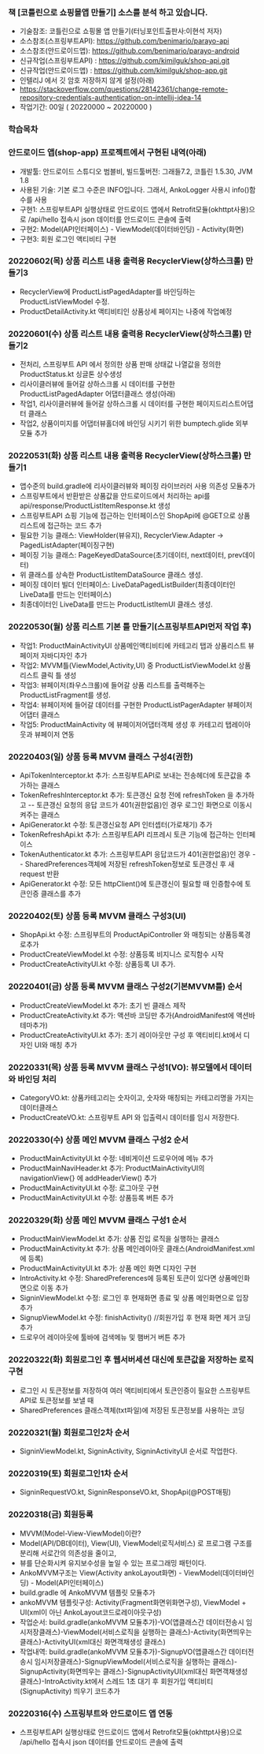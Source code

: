### 책 [코틀린으로 쇼핑몰앱 만들기] 소스를 분석 하고 있습니다.
- 기술참조: 코틀린으로 쇼핑몰 앱 만들기(터닝포인트출판사:이현석 저자)
- 소스참조(스프링부트API): https://github.com/benimario/parayo-api
- 소스참조(안드로이드앱): https://github.com/benimario/parayo-android
- 신규작업(스프링부트API) : https://github.com/kimilguk/shop-api.git
- 신규작업(안드로이드앱) : https://github.com/kimilguk/shop-app.git
- 인텔리J 에서 깃 암호 저장하지 않게 설정(아래)
- https://stackoverflow.com/questions/28142361/change-remote-repository-credentials-authentication-on-intellij-idea-14
- 작업기간: 00일 ( 20220000 ~ 20220000 )

### 학습목차

### 안드로이드 앱(shop-app) 프로젝트에서 구현된 내역(아래)
- 개발툴: 안드로이드 스튜디오 범블비, 빌드툴버전: 그래들7.2, 코틀린 1.5.30, JVM 1.8
- 사용된 기술: 기본 로그 수준은 INFO입니다. 그래서, AnkoLogger 사용시 info()함수를 사용
- 구현1: 스프링부트API 실행상태로 안드로이드 앱에서 Retrofit모듈(okhttpt사용)으로 /api/hello 접속시 json 데이터를 안드로이드 콘솔에 출력
- 구현2: Model(API인터페이스) - ViewModel(데이터바인딩) - Activity(화면)
- 구현3: 회원 로그인 액티비티 구현

### 20220602(목) 상품 리스트 내용 출력용 RecyclerView(상하스크롤) 만들기3
- RecyclerView에 ProductListPagedAdapter를 바인딩하는 ProductListViewModel 수정.
- ProductDetailActivity.kt 액티비티인 상품상세 페이지는 나중에 작업예정

### 20220601(수) 상품 리스트 내용 출력용 RecyclerView(상하스크롤) 만들기2
- 전처리, 스프링부트 API 에서 정의한 상품 판매 상태값 나열값을 정의한 ProductStatus.kt 싱글톤 상수생성
- 리사이클러뷰에 들어갈 상하스크롤 시 데이터를 구현한 ProductListPagedAdapter 어댑터클래스 생성(아래) 
- 작업1, 리사이클러뷰에 들어갈 상하스크롤 시 데이터를 구현한 페이지드리스트어댑터 클래스
- 작업2, 상품이미지를 어댑터뷰홀더에 바인딩 시키기 위한 bumptech.glide 외부 모듈 추가

### 20220531(화) 상품 리스트 내용 출력용 RecyclerView(상하스크롤) 만들기1
- 앱수준의 build.gradle에 리사이클러뷰와 페이징 라이브러러 사용 의존성 모듈추가
- 스프링부트에서 반환받은 상품값을 안드로이드에서 처리하는 api를 api/response/ProductListItemResponse.kt 생성
- 스프링부트API 쇼핑 기능에 접근하는 인터페이스인 ShopApi에 @GET으로 상품리스트에 접근하는 코드 추가
- 필요한 기능 클래스: ViewHolder(뷰유지), RecyclerView.Adapter -> PagedListAdapter(페이징구현)
- 페이징 기능 클래스: PageKeyedDataSource(초기데이터, next데이터, prev데이터)
- 위 클래스를 상속한 ProductListItemDataSource 클래스 생성.
- 페이징 데이터 빌더 인터페이스: LiveDataPagedListBuilder(최종데이터인 LiveData<PagedList>를 만드는 인터페이스)
- 최종데이터인 LiveData<PagedList>를 만드는 ProductListItemUI 클래스 생성.

### 20220530(월) 상품 리스트 기본 틀 만들기(스프링부트API먼저 작업 후)
- 작업1: ProductMainActivityUI 상품메인액티비티에 카테고리 탭과 상품리스트 뷰페이저 자바디자인 추가
- 작업2: MVVM틀(ViewModel,Activity,UI) 중 ProductListViewModel.kt 상품리스트 클릭 틀 생성
- 작업3: 뷰페이저(좌우스크롤)에 들어갈 상품 리스트를 출력해주는 ProductListFragment를 생성.
- 작업4: 뷰페이저에 들어갈 데이터를 구현한 ProductListPagerAdapter 뷰페이저 어댑터 클래스
- 작업5: ProductMainActivity 에 뷰페이저어댑터객체 생성 후 카테고리 탭레이아웃과 뷰페이저 연동

### 20220403(일) 상품 등록 MVVM 클래스 구성4(권한)
- ApiTokenInterceptor.kt 추가: 스프링부트API로 보내는 전송헤더에 토큰값을 추가하는 클래스
- TokenRefreshInterceptor.kt 추가: 토큰갱신 요청 전에 refreshToken 을 추가하고
-- 토큰갱신 요청의 응답 코드가 401(권한없음)인 경우 로그인 화면으로 이동시켜주는 클래스
- ApiGenerator.kt 수정: 토큰갱신요청 API 인터셉터(가로채기) 추가
- TokenRefreshApi.kt 추가: 스프링부트API 리프레시 토큰 기능에 접근하는 인터페이스
- TokenAuthenticator.kt 추가: 스프링부트API 응답코드가 401(권한없음)인 경우
-- SharedPreferences객체에 저장된 refreshToken정보로 토큰갱신 후 새 request 반환
- ApiGenerator.kt 수정: 모든 httpClient()에 토큰갱신이 필요할 때 인증함수에 토큰인증 클래스를 추가

### 20220402(토) 상품 등록 MVVM 클래스 구성3(UI)
- ShopApi.kt 수정: 스프링부트의 ProductApiController 와 매칭되는 상품등록경로추가
- ProductCreateViewModel.kt 수정: 상품등록 비지니스 로직함수 시작
- ProductCreateActivityUI.kt 수정: 상품등록 UI 추가.

### 20220401(금) 상품 등록 MVVM 클래스 구성2(기본MVVM틀) 순서
- ProductCreateViewModel.kt 추가: 초기 빈 클래스 제작
- ProductCreateActivity.kt 추가: 액션바 코딩만 추가(AndroidManifest에 액션바 테마추가)
- ProductCreateActivityUI.kt 추가: 초기 레이아웃만 구성 후 액티비티.kt에서 디자인 UI와 매칭 추가

### 20220331(목) 상품 등록 MVVM 클래스 구성1(VO): 뷰모델에서 데이터와 바인딩 처리
- CategoryVO.kt: 상품카테고리는 숫자이고, 숫자와 매칭되는 카테고리명을 가지는 데이터클래스
- ProductCreateVO.kt: 스프링부트 API 와 입출력시 데이터를 임시 저장한다.

### 20220330(수) 상품 메인 MVVM 클래스 구성2 순서
- ProductMainActivityUI.kt 수정: 네비게이션 드로우어에 메뉴 추가
- ProductMainNaviHeader.kt 추가: ProductMainActivityUI의 navigationView{} 에 addHeaderView() 추가
- ProductMainActivityUI.kt 수정: 로그아웃 구현
- ProductMainActivityUI.kt 수정: 상품등록 버튼 추가

### 20220329(화) 상품 메인 MVVM 클래스 구성1 순서
- ProductMainViewModel.kt 추가: 상품 진입 로직을 실행하는 클래스
- ProductMainActivity.kt 추가: 상품 메인레이아웃 클래스(AndroidManifest.xml에 등록)
- ProductMainActivityUI.kt 추가: 상품 메인 화면 디자인 구현
- IntroActivity.kt 수정: SharedPreferences에 등록된 토큰이 있다면 상품메인화면으로 이동 추가
- SigninViewModel.kt 수정: 로그인 후 현재화면 종료 및 상폼 메인화면으로 입장 추가
- SignupViewModel.kt 수정: finishActivity() //회원가입 후 현재 화면 제거 코딩 추가
- 드로우어 레이아웃에 툴바에 검색메뉴 및 햄버거 버튼 추가

### 20220322(화) 회원로그인 후 웹서버세션 대신에 토큰값을 저장하는 로직 구현
- 로그인 시 토큰정보를 저장하여 여러 액티비티에서 토큰인증이 필요한 스프링부트API로 토큰정보를 보낼 때
- SharedPreferences 클래스객체(txt파일)에 저장된 토큰정보를 사용하는 코딩

### 20220321(월) 회원로그인2차 순서
- SigninViewModel.kt, SigninActivity, SigninActivityUI 순서로 작업한다.

### 20220319(토) 회원로그인1차 순서
- SigninRequestVO.kt, SigninResponseVO.kt, ShopApi(@POST매핑)

### 20220318(금) 회원등록
- MVVM(Model-View-ViewModel)이란?
- Model(API/DB데이터), View(UI), ViewModel(로직서비스) 로 프로그램 구조를 분리해 서로간의 의존성을 줄이고,
- 뷰를 단순화시켜 유지보수성을 높일 수 있는 프로그래밍 패턴이다.
- AnkoMVVM구조는 View(Activity ankoLayout화면) - ViewModel(데이터바인딩) - Model(API인터페이스)
- build.gradle 에 AnkoMVVM 템플릿 모듈추가
- ankoMVVM 템플릿구성: Activity(Fragment화면위화면구성), ViewModel + UI(xml이 아닌 AnkoLayout코드로레이아웃구성)
- 작업순서: build.gradle(ankoMVVM 모듈추가)-VO(앱클래스간 데이터전송시 임시저장클래스)-ViewModel(서비스로직을 실행하는 클래스)-Activity(화면띄우는 클래스)-ActivityUI(xml대신 화면객채생성 클래스)
- 작업내역: build.gradle(ankoMVVM 모듈추가)-SignupVO(앱클래스간 데이터전송시 임시저장클래스)-SignupViewModel(서비스로직을 실행하는 클래스)-SignupActivity(화면띄우는 클래스)-SignupActivityUI(xml대신 화면객채생성 클래스)-IntroActivity.kt에서 스레드 1초 대기 후 회원가입 액티비티(SignupActivity) 띄우기 코드추가

### 20220316(수) 스프링부트와 안드로이드 앱 연동
- 스프링부트API 실행상태로 안드로이드 앱에서 Retrofit모듈(okhttpt사용)으로 /api/hello 접속시 json 데이터를 안드로이드 콘솔에 출력